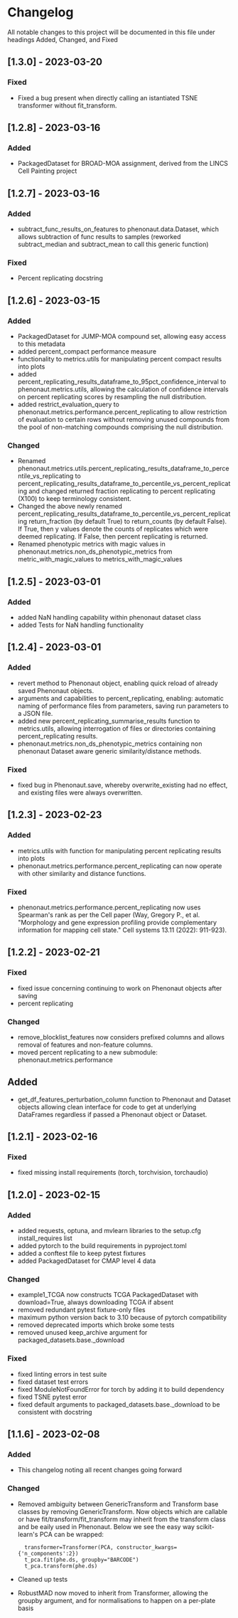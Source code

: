 # Changelog

All notable changes to this project will be documented in this file under headings Added, Changed, and Fixed

## [1.3.0] - 2023-03-20

### Fixed
- Fixed a bug present when directly calling an istantiated TSNE transformer without fit_transform.

## [1.2.8] - 2023-03-16

### Added
- PackagedDataset for BROAD-MOA assignment, derived from the LINCS Cell Painting project

## [1.2.7] - 2023-03-16

### Added
- subtract_func_results_on_features to phenonaut.data.Dataset, which allows subtraction of func results to samples (reworked subtract_median and subtract_mean to call this generic function)

### Fixed
- Percent replicating docstring


## [1.2.6] - 2023-03-15

### Added
- PackagedDataset for JUMP-MOA compound set, allowing easy access to this metadata
- added percent_compact performance measure
- functionality to metrics.utils for manipulating percent compact results into plots
- added percent_replicating_results_dataframe_to_95pct_confidence_interval to phenonaut.metrics.utils, allowing the calculation of confidence intervals on percent replicating scores by resampling the null distribution.
- added restrict_evaluation_query to phenonaut.metrics.performance.percent_replicating to allow restriction of evaluation to certain rows without removing unused compounds from the pool of non-matching compounds comprising the null distribution.

### Changed
- Renamed phenonaut.metrics.utils.percent_replicating_results_dataframe_to_percentile_vs_replicating to percent_replicating_results_dataframe_to_percentile_vs_percent_replicating and changed returned fraction replicating to percent replicating (X100) to keep terminology consistent.
- Changed the above newly renamed percent_replicating_results_dataframe_to_percentile_vs_percent_replicating return_fraction (by default True) to return_counts (by default False). If True, then y values denote the counts of replicates which were deemed replicating. If False, then percent replicating is returned.
- Renamed phenotypic metrics with magic values in phenonaut.metrics.non_ds_phenotypic_metrics from metric_with_magic_values to metrics_with_magic_values


## [1.2.5] - 2023-03-01

### Added
- added NaN handling capability within phenonaut dataset class
- added Tests for NaN handling functionality


## [1.2.4] - 2023-03-01

### Added
- revert method to Phenonaut object, enabling quick reload of already saved Phenonaut objects.
- arguments and capabilities to percent_replicating, enabling: automatic naming of performance files from parameters, saving run parameters to a JSON file.
- added new percent_replicating_summarise_results function to metrics.utils, allowing interrogation of files or directories containing percent_replicating results.
- phenonaut.metrics.non_ds_phenotypic_metrics containing non phenonaut Dataset aware generic similarity/distance methods.

### Fixed
- fixed bug in Phenonaut.save, whereby overwrite_existing had no effect, and existing files were always overwritten.


## [1.2.3] - 2023-02-23

### Added
- metrics.utils with function for manipulating percent replicating results into plots
- phenonaut.metrics.performance.percent_replicating can now operate with other similarity and distance functions.

### Fixed
- phenonaut.metrics.performance.percent_replicating now uses Spearman's rank as per the Cell paper (Way, Gregory P., et al. "Morphology and gene expression profiling provide complementary information for mapping cell state." Cell systems 13.11 (2022): 911-923).


## [1.2.2] - 2023-02-21

### Fixed
- fixed issue concerning continuing to work on Phenonaut objects after saving
- percent replicating

### Changed
- remove_blocklist_features now considers prefixed columns and allows removal of features and non-feature columns.
- moved percent replicating to a new submodule: phenonaut.metrics.performance

## Added
- get_df_features_perturbation_column function to Phenonaut and Dataset objects allowing clean interface for code to get at underlying DataFrames regardless if passed a Phenonaut object or Dataset.


## [1.2.1] - 2023-02-16

### Fixed
- fixed missing install requirements (torch, torchvision, torchaudio)


## [1.2.0] - 2023-02-15

### Added
- added requests, optuna, and mvlearn libraries to the setup.cfg install_requires list
- added pytorch to the build requirements in pyproject.toml
- added a conftest file to keep pytest fixtures
- added PackagedDataset for CMAP level 4 data

### Changed
- example1_TCGA now constructs TCGA PackagedDataset with download=True, always downloading TCGA if absent
- removed redundant pytest fixture-only files
- maximum python version back to 3.10 because of pytorch compatibility
- removed deprecated imports which broke some tests
- removed unused keep_archive argument for packaged_datasets.base._download
### Fixed
- fixed linting errors in test suite
- fixed dataset test errors
- fixed ModuleNotFoundError for torch by adding it to build dependency
- fixed TSNE pytest error
- fixed default arguments to packaged_datasets.base._download to be consistent with docstring


## [1.1.6] - 2023-02-08

### Added
- This changelog noting all recent changes going forward

### Changed
- Removed ambiguity between GenericTransform and Transform base classes by removing GenericTransform. Now objects which are callable or have fit/transform/fit_transform may inherit from the transform class and be eaily used in Phenonaut. Below we see the easy way scikit-learn's PCA can be wrapped:
  
        transformer=Transformer(PCA, constructor_kwargs={'n_components':2})
        t_pca.fit(phe.ds, groupby="BARCODE")
        t_pca.transform(phe.ds)
- Cleaned up tests
- RobustMAD now moved to inherit from Transformer, allowing the groupby argument, and for normalisations to happen on a per-plate basis


